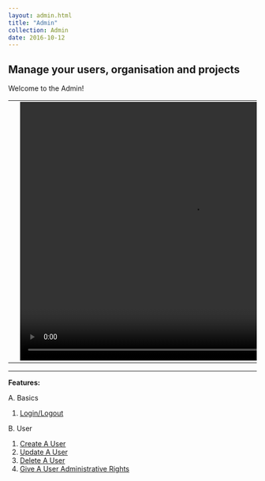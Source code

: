 ```yaml
---
layout: admin.html
title: "Admin"
collection: Admin
date: 2016-10-12
---
```

**Manage your users, organisation and projects**
---
Welcome to the Admin!

<table>
<tr>
<td width="50px"></td>
<td width="700px">
<video width="700" height="525" controls>
	<source src="/assets/video/Admin/Admin.mp4" type="video/mp4">
	Your browser does not support the video tag.
</video>
</td>
<td width="50px"></td>
</tr>
</table>



---
**Features:**

A. Basics
  1. [Login/Logout](/admin/a_createDashboard/createDashboard.md)

B. User
  1. [Create A User](/admin/a_createDashboard/createDashboard.md)
  2. [Update A User](/dashboard/b_Rename_Dashboard/Rename_Dashboard)
  3. [Delete A User](/dashboard/c_deleting_dashboard/deleting_dashboard.md)
  4. [Give A User Administrative Rights](/admin/a_createDashboard/createDashboard.md)
